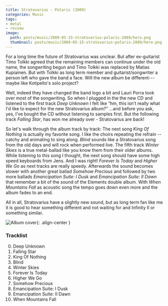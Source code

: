 ```yaml
---
title: Stratovarius - Polaris (2009)
categories: Music
tags:
- metal
- review
image:
  path: posts/music/2009-05-15-stratovarius-polaris-2009/hero.png
  thumbnail: posts/music/2009-05-15-stratovarius-polaris-2009/hero.png
---
```


For a long time the future of Stratovarius was unclear. But after
ex-guitarist Timo Tolkki agreed that the remaining members can continue
under the old name, the songwriting begun and Timo Tolkki was replaced
by Matias Kupiainen.
But with Tolkki as long term member and guitarist/songwriter a person
left who gave the band a face.
Will the new album be different---maybe like Kotipelto's solo project?

Well, indeed they have changed the band logo a bit and Lauri Porra took
over most of the songwriting. So when I plugged in the the new CD and
listened to the first track *Deep Unknown* I felt like “hm, this isn't
really what I'd like to expect for the new Stratovarius album?” …and
before you ask, yes, I've bought the CD without listening to samples
first.
But the following track *Falling Star*, has won me already over -
Stratovarius are back!

So let's walk through the album track by track:
The next song *King Of Nothing* is actually my favorite song. I like the
choirs repeating the refrain -- catchy and animating to sing along.
*Blind* sounds like a Stratovarius song from the old days and will rock
when performed live. The fifth track *Winter Skies* is a true
metal-ballad like you know them from their older albums. While listening
to this song I thought, the next song should have some high speed
keyboards from Jens. And I was right! *Forever Is Today* and *Higher We Go* as next tracks are really speedy.
Afterwards the sound becomes slower with another great ballad *Somehow
Precious* and followed by two more ballads *Emancipation Suite: I Dusk*
and *Emancipation Suite: II Dawn* that remember a bit of the sound of
the Elements double album.
With *When Mountains Fall* as acoustic song the tempo goes down even
more and the album fades to an end.

All in all, Stratovarius have a slightly new sound, but as long term fan
like me it is good to hear something different and not waiting for and
Infinity II or something similar.

![Album cover](cover.jpg){: .align-center }

### Tracklist

0. Deep Unknown
0. Falling Star
0. King Of Nothing
0. Blind
0. Winter Skies
0. Forever Is Today
0. Higher We Go
0. Somehow Precious
0. Emancipation Suite: I Dusk
0. Emancipation Suite: II Dawn
0. When Mountains Fall

